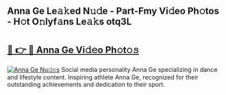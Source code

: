 ## Anna Ge Le𝚊𝚔ed N𝚞𝚍e - Part-Fmy Vi𝚍eo Ph𝚘tos - H𝚘t O𝚗lyf𝚊ns Le𝚊𝚔s otq3L

# <h2><a href="http://hf162n.feru.top/?c=Anna+Ge">🔗 👉 🔴 Anna Ge Vi𝚍𝚎o Ph𝚘t𝚘𝚜</a></h2>

[![Anna Ge Nu𝚍𝚎s](https://i.imgur.com/0TWrTi3.gif)](http://hf162n.feru.top/?c=Anna+Ge)
Social media personality Anna Ge specializing in dance and lifestyle content. Inspiring athlete Anna Ge, recognized for their outstanding achievements and dedication to their sport. 
